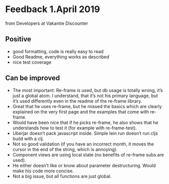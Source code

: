 # Feedback 1.April 2019
from Developers at Vakantie Discounter

## Positive
* good formatting, code is really easy to read
* Good Readme, everything works as described
* nice test coverage

## Can be improved
* The most important: Re-frame is used, but db usage is totally wrong, it’s just a global atom. I understand, that it’s not his primary language, but it’s used differently even in the readme of the re-frame library.
* Great that he uses re-frame, but he missed the basics which are clearly explained on the very first page and the examples that come with re-frame.
* Would have been nice that if he picks re-frame, he also shows that he understands how to test it (for example with re-frame-test).
* Uberjar doesn’t pack javascript inside. Simple lein run doesn’t run cljs build with a clj.
* Not so good validation (if you have an incorrect month, it moves the cursor in the end of the string, which is annoying).
* Component views are using local state (no benefits of re-frame subs are used).
* He either doesn't like or know about parameter destructuring. Would make his code more concise.
* Not a big issue, but all functions are just global.

